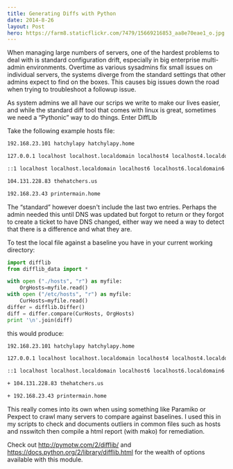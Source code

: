 ```yaml
---
title: Generating Diffs with Python
date: 2014-8-26
layout: Post
hero: https://farm8.staticflickr.com/7479/15669216853_aa8e70eae1_o.jpg
---
```


When managing large numbers of servers, one of the hardest problems to deal with is standard configuration drift, especially in big enterprise multi-admin environments. Overtime as various sysadmins fix small issues on individual servers, the systems diverge from the standard settings that other admins expect to find on the boxes. This causes big issues down the road when trying to troubleshoot a followup issue.

As system admins we all have our scrips we write to make our lives easier, and while the standard diff tool that comes with linux is great, sometimes we need a “Pythonic” way to do things. Enter DiffLIb


Take the following example hosts file:
```sh
192.168.23.101 hatchylapy hatchylapy.home

127.0.0.1 localhost localhost.localdomain localhost4 localhost4.localdomain4

::1 localhost localhost.localdomain localhost6 localhost6.localdomain6

104.131.228.83 thehatchers.us

192.168.23.43 printermain.home
```

The “standard” however doesn't include the last two entries. Perhaps the admin needed this until DNS was updated but forgot to return or they forgot to create a ticket to have DNS changed, either way we need a way to detect that there is a difference and what they are.


To test the local file against a baseline you have in your current working directory:

```py
import difflib
from difflib_data import *

with open ("./hosts", "r") as myfile:
    OrgHosts=myfile.read()
with open ("/etc/hosts", "r") as myfile:
    CurHosts=myfile.read()
differ = difflib.Differ()
diff = differ.compare(CurHosts, OrgHosts)
print '\n'.join(diff)
```

this would produce:

```sh
192.168.23.101 hatchylapy hatchylapy.home

127.0.0.1 localhost localhost.localdomain localhost4 localhost4.localdomain4

::1 localhost localhost.localdomain localhost6 localhost6.localdomain6

+ 104.131.228.83 thehatchers.us

+ 192.168.23.43 printermain.home
```

This really comes into its own when using something like Paramiko or Pexpect to crawl many servers to compare against baselines. I used this in my scripts to check and documents outliers in common files such as hosts and nsswitch then compile a html report (with mako) for remediation.


Check out http://pymotw.com/2/difflib/ and https://docs.python.org/2/library/difflib.html for the wealth of options available with this module. 